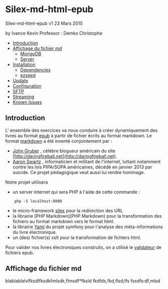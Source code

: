 Silex-md-html-epub
============

Silex-md-html-epub v1 23 Mars 2015

by Ivance Kevin
Professor : Demko Christophe

- [Introduction](#introduction)
- [Affichage du fichier md](#affichagemd)
  - [MongoDB](#mongodb)
  - [Server](#server)
- [Installation](#installation)
  - [Dependencies](#dependencies)
  - [ezseed](#ezseed)
- [Update](#update)
- [Configuration](#configuration)
- [SFTP](#sftp)
- [Streaming](#streaming)
- [Known Issues](#known-issues)

## Introduction
L' ensemble des exercices va nous conduire à créer dynamiquement des livres au format [epub](http://www.idpf.org/epub/20/spec/OPF_2.0_latest.htm) à partir de fichier écrits au format markdown. Le format [markdown](http://fr.wikipedia.org/wiki/Markdown) a été inventé conjointement par :
- [John Gruber](http://fr.wikipedia.org/wiki/John_Gruber) , célèbre blogueur américain du site [http://daringfireball.net](http://daringfireball.net).
-  [Aaron Swartz](http://fr.wikipedia.org/wiki/Aaron_Swartz) , informaticien et militant de l'internet, luttant notamment contre les lois PIPA/SOPA américaines, décédé en janvier 2013 par suicide. Ce projet pédagogique veut aussi lui rendre hommage.

Notre projet utilisera
-  un server internet qui sera PHP à l'aide de cette commande :
```
	php -S localhost:8000
```
- le micro-framework [silex](http://silex.sensiolabs.org) pour la redirection des URL
- la librairie [PHP Markdown](PHP Markdown) pour la transformation des fichiers au format markdown vers le format html.
- la librairie [Yaml](https://github.com/symfony/Yaml) du projet symfony pour l'analyse des méta-informations du livre électronique.
- un (des) fichier(s) xslt pour la transformation de fichiers html.

Pour valider nos livres électroniques construits, on a utilisé  le [validateur](http://validator.idpf.org) de fichiers epub.


## Affichage du fichier md




blablablalvlfksdlfksdkfmlsdk,flmsdf*fksld
fkdfds,fkd,flsd;lfs
fssdfs:df,mlsd

